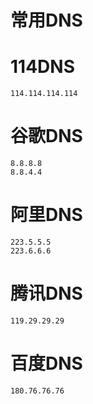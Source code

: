 # 常用DNS

# 114DNS

```
114.114.114.114
```

# 谷歌DNS

```
8.8.8.8
8.8.4.4
```

# 阿里DNS

```
223.5.5.5
223.6.6.6
```

# 腾讯DNS

```
119.29.29.29
```

# 百度DNS

```
180.76.76.76
```


